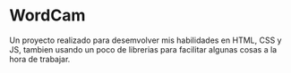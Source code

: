 # WordCam
Un proyecto realizado para desemvolver mis habilidades en HTML, CSS y JS, tambien usando un poco de librerias para facilitar algunas cosas a la hora de trabajar.
